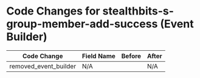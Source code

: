 # Code Changes for stealthbits-s-group-member-add-success (Event Builder)

| Code Change | Field Name | Before | After |
|-------------|------------|--------|-------|
| removed_event_builder | N/A |  | N/A |